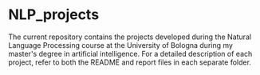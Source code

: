 # NLP_projects

The current repository contains the projects developed during the Natural Language Processing course at the University of Bologna during my master's degree in artificial intelligence. For a detailed description of each project, refer to both the README and report files in each separate folder.
